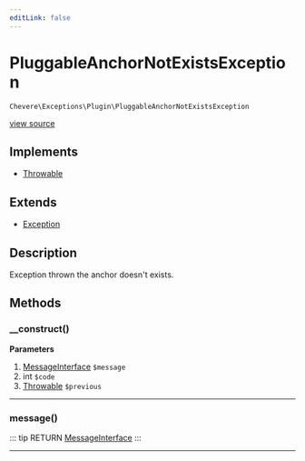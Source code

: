 ```yaml
---
editLink: false
---
```


# PluggableAnchorNotExistsException

`Chevere\Exceptions\Plugin\PluggableAnchorNotExistsException`

[view source](https://github.com/chevere/chevere/blob/master/exceptions/Plugin/PluggableAnchorNotExistsException.php)

## Implements

- [Throwable](https://www.php.net/manual/class.throwable)

## Extends

- [Exception](../Core/Exception.md)

## Description

Exception thrown the anchor doesn't exists.

## Methods

### __construct()

**Parameters**

1. [MessageInterface](../../Interfaces/Message/MessageInterface.md) `$message`
2. int `$code`
3. [Throwable](https://www.php.net/manual/class.throwable) `$previous`

---

### message()

::: tip RETURN
[MessageInterface](../../Interfaces/Message/MessageInterface.md)
:::

---
